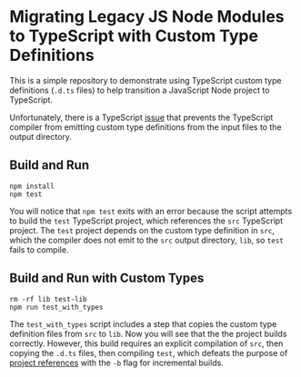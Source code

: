 # Migrating Legacy JS Node Modules to TypeScript with Custom Type Definitions

This is a simple repository to demonstrate using TypeScript custom type
definitions (`.d.ts` files) to help transition a JavaScript Node project to
TypeScript.

Unfortunately, there is a TypeScript [issue](https://github.com/microsoft/TypeScript/issues/35296)
that prevents the TypeScript compiler from emitting custom type definitions from
the input files to the output directory.

## Build and Run
```
npm install
npm test
```
You will notice that `npm test` exits with an error because the script attempts
to build the `test` TypeScript project, which references the `src` TypeScript
project.  The `test` project depends on the custom type definition in `src`,
which the compiler does not emit to the `src` output directory, `lib`, so
`test` fails to compile.

## Build and Run with Custom Types
```
rm -rf lib test-lib
npm run test_with_types
```
The `test_with_types` script includes a step that copies the custom type 
definition files from `src` to `lib`.  Now you will see that the the project
builds correctly.  However, this build requires an explicit compilation of
`src`, then copying the `.d.ts` files, then compiling `test`, which defeats
the purpose of [project references](https://www.staging-typescript.org/docs/handbook/project-references.html)
with the `-b` flag for incremental builds.
